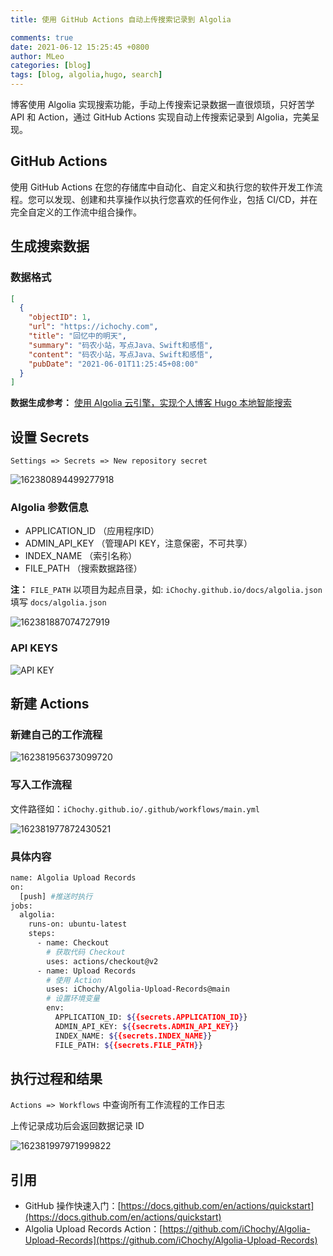 ```yaml
---
title: 使用 GitHub Actions 自动上传搜索记录到 Algolia

comments: true
date: 2021-06-12 15:25:45 +0800
author: MLeo
categories: [blog] 
tags: [blog, algolia,hugo, search] 
---
```


博客使用 Algolia 实现搜索功能，手动上传搜索记录数据一直很烦琐，只好苦学 API 和 Action，通过 GitHub Actions 实现自动上传搜索记录到 Algolia，完美呈现。

## GitHub Actions

使用 GitHub Actions 在您的存储库中自动化、自定义和执行您的软件开发工作流程。您可以发现、创建和共享操作以执行您喜欢的任何作业，包括 CI/CD，并在完全自定义的工作流中组合操作。

## 生成搜索数据

### 数据格式

```json
[
  {
    "objectID": 1,
    "url": "https://ichochy.com",
    "title": "回忆中的明天",
    "summary": "码农小站，写点Java、Swift和感悟",
    "content": "码农小站，写点Java、Swift和感悟",
    "pubDate": "2021-06-01T11:25:45+08:00"
  } 
]
```

**数据生成参考：** [使用 Algolia 云引擎，实现个人博客 Hugo 本地智能搜索](https://ichochy.com/posts/20210522.html)

## 设置 Secrets
`Settings => Secrets => New repository secret`

![162380894499277918](https://images.ichochy.com/162380894499277918.png)

### Algolia 参数信息

- APPLICATION_ID    （应用程序ID）
- ADMIN_API_KEY     （管理API KEY，注意保密，不可共享）
- INDEX_NAME        （索引名称）
- FILE_PATH         （搜索数据路径）

**注：** `FILE_PATH` 以项目为起点目录，如: `iChochy.github.io/docs/algolia.json` 填写 `docs/algolia.json`

![162381887074727919](https://images.ichochy.com/162381887074727919.png)

### API KEYS

![API KEY](https://images.ichochy.com/16219162613538278.png)


## 新建 Actions

### 新建自己的工作流程

![162381956373099720](https://images.ichochy.com/162381956373099720.png)

### 写入工作流程

文件路径如：`iChochy.github.io/.github/workflows/main.yml`

![162381977872430521](https://images.ichochy.com/162381977872430521.png)

### 具体内容

```bash
name: Algolia Upload Records
on:
  [push] #推送时执行
jobs:
  algolia:
    runs-on: ubuntu-latest
    steps:
      - name: Checkout
        # 获取代码 Checkout
        uses: actions/checkout@v2
      - name: Upload Records
        # 使用 Action
        uses: iChochy/Algolia-Upload-Records@main
        # 设置环境变量
        env:
          APPLICATION_ID: ${{secrets.APPLICATION_ID}}
          ADMIN_API_KEY: ${{secrets.ADMIN_API_KEY}}
          INDEX_NAME: ${{secrets.INDEX_NAME}}
          FILE_PATH: ${{secrets.FILE_PATH}}
```

## 执行过程和结果

`Actions => Workflows` 中查询所有工作流程的工作日志

上传记录成功后会返回数据记录 ID

![162381997971999822](https://images.ichochy.com/162381997971999822.png)

## 引用

- GitHub 操作快速入门：[https://docs.github.com/en/actions/quickstart](https://docs.github.com/en/actions/quickstart)
- Algolia Upload Records Action：[https://github.com/iChochy/Algolia-Upload-Records](https://github.com/iChochy/Algolia-Upload-Records)